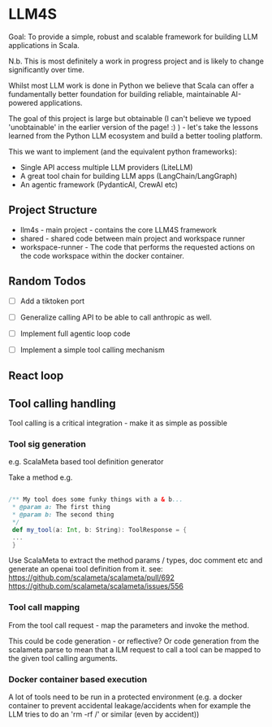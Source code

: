 # LLM4S

Goal: To provide a simple, robust and scalable framework for building LLM applications in Scala.

N.b. This is most definitely a work in progress project and is likely to change significantly over time.

Whilst most LLM work is done in Python we believe that Scala can offer a fundamentally better foundation for 
building reliable, maintainable AI-powered applications.

The goal of this project is large but obtainable (I can't believe we typoed 'unobtainable' in the earlier version of the page! :) )  - let's take the lessons learned from the Python LLM ecosystem and build a better tooling platform.

This we want to implement (and the equivalent python frameworks):

* Single API access multiple LLM providers (LiteLLM)
* A great tool chain for building LLM apps (LangChain/LangGraph)
* An agentic framework (PydanticAI, CrewAI etc)


## Project Structure
 * llm4s - main project - contains the core LLM4S framework
 * shared - shared code between main project and workspace runner
 * workspace-runner - The code that performs the requested actions on the code workspace within the docker container.


## Random Todos


 - [ ] Add a tiktoken port 
 - [ ] Generalize calling API to be able to call anthropic as well.
 - [ ] Implement full agentic loop code
 - [ ] Implement a simple tool calling mechanism


## React loop

## Tool calling handling
Tool calling is a critical integration - make it as simple as possible
### Tool sig generation

e.g. ScalaMeta based tool definition generator

Take a method e.g. 

```scala

/** My tool does some funky things with a & b...
 * @param a: The first thing
 * @param b: The second thing
 */
 def my_tool(a: Int, b: String): ToolResponse = {
 ...
 }
```
Use ScalaMeta to extract the method params / types, doc comment etc and generate an openai tool definition from it.
see: https://github.com/scalameta/scalameta/pull/692
https://github.com/scalameta/scalameta/issues/556

### Tool call mapping
  From the tool call request - map the parameters and invoke the method.

This could be code generation - or reflective?
 Or code generation from the scalameta parse to mean that a lLM request to call a tool 
 can be mapped to the given tool calling arguments.
  
### Docker container based execution

A lot of tools need to be run in a protected environment (e.g. a docker container to prevent
accidental leakage/accidents when for example the LLM tries to do an 'rm -rf /' or similar (even by accident))

